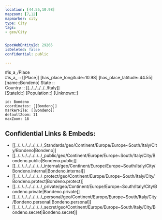```yaml
---
location: [44.55,10.98] 
mapzoom: [7,12] 
mapmarker: city 
type: City
tags:
- geo/City


SpocWebEntityId: 29265
isDeleted: false
confidential: public

---
```

#is_a_/Place  
#is_a_ :: [[Place]] 
[has_place_longitude::10.98] 
[has_place_latitude::44.55] 
[name::Bondeno] 
State ::  
Country :: [[../../../../../Italy]]  
[StateId::] 
[Population::] 
[Unknown::] 


```leaflet
id: Bondeno
coordinates: [[Bondeno]] 
markerFile: [[Bondeno]] 
defaultZoom: 11 
maxZoom: 18
```


## Confidential Links & Embeds: 
- [[../../../../../../../_Standards/geo/Continent/Europe/Europe~South/Italy/City/Bondeno|Bondeno]] 
- [[../../../../../../../_public/geo/Continent/Europe/Europe~South/Italy/City/Bondeno.public|Bondeno.public]] 
- [[../../../../../../../_internal/geo/Continent/Europe/Europe~South/Italy/City/Bondeno.internal|Bondeno.internal]] 
- [[../../../../../../../_protect/geo/Continent/Europe/Europe~South/Italy/City/Bondeno.protect|Bondeno.protect]] 
- [[../../../../../../../_private/geo/Continent/Europe/Europe~South/Italy/City/Bondeno.private|Bondeno.private]] 
- [[../../../../../../../_personal/geo/Continent/Europe/Europe~South/Italy/City/Bondeno.personal|Bondeno.personal]] 
- [[../../../../../../../_secret/geo/Continent/Europe/Europe~South/Italy/City/Bondeno.secret|Bondeno.secret]] 

